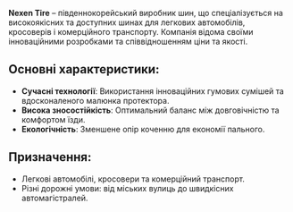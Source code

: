 **Nexen Tire** – південнокорейський виробник шин, що спеціалізується на високоякісних та доступних шинах для легкових автомобілів, кросоверів і комерційного транспорту. Компанія відома своїми інноваційними розробками та співвідношенням ціни та якості.

## Основні характеристики:

- **Сучасні технології**: Використання інноваційних гумових сумішей та вдосконаленого малюнка протектора.
- **Висока зносостійкість**: Оптимальний баланс між довговічністю та комфортом їзди.
- **Екологічність**: Зменшене опір коченню для економії пального.

## Призначення:

- Легкові автомобілі, кросовери та комерційний транспорт.
- Різні дорожні умови: від міських вулиць до швидкісних автомагістралей.
